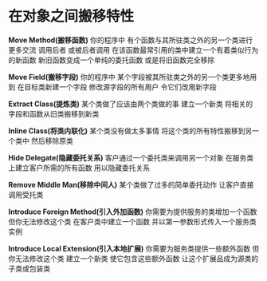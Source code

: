 # 在对象之间搬移特性

**Move Method(搬移函数)**
你的程序中 有个函数与其所驻类之外的另一个类进行更多交流 调用后者 或被后者调用
在该函数最常引用的类中建立一个有着类似行为的新函数 新旧函数变成一个单纯的委托函数 或是将旧函数完全移除

**Move Field(搬移字段)**
你的程序中 某个字段被其所驻类之外的另一个类更多地用到
在目标类新建一个字段 修改源字段的所有用户 令它们改用新字段

**Extract Class(提炼类)**
某个类做了应该由两个类做的事
建立一个新类 将相关的字段和函数从旧类搬移到新类

**Inline Class(将类内联化)**
某个类没有做太多事情
将这个类的所有特性搬移到另一个类中 然后移除原类

**Hide Delegate(隐藏委托关系)**
客户通过一个委托类来调用另一个对象
在服务类上建立客户所需的所有函数 用以隐藏委托关系

**Remove Middle Man(移除中间人)**
某个类做了过多的简单委托动作
让客户直接调用受托类

**Introduce Foreign Method(引入外加函数)**
你需要为提供服务的类增加一个函数 但你无法修改这个类
在客户类中建立一个函数 并以第一参数形式传入一个服务类实例

**Introduce Local Extension(引入本地扩展)**
你需要为服务类提供一些额外函数 但你无法修改这个类
建立一个新类 使它包含这些额外函数 让这个扩展品成为源类的子类或包装类
